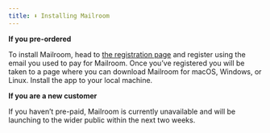 ```yaml
---
title: ⬇️ Installing Mailroom
---
```


**If you pre-ordered**

To install Mailroom, head to [the registration page](https://www.mailroom.press/pre-order) and register using the email you used to pay for Mailroom. Once you’ve registered you will be taken to a page where you can download Mailroom for macOS, Windows, or Linux. Install the app to your local machine.

**If you are a new customer**

If you haven’t pre-paid, Mailroom is currently unavailable and will be launching to the wider public within the next two weeks.
